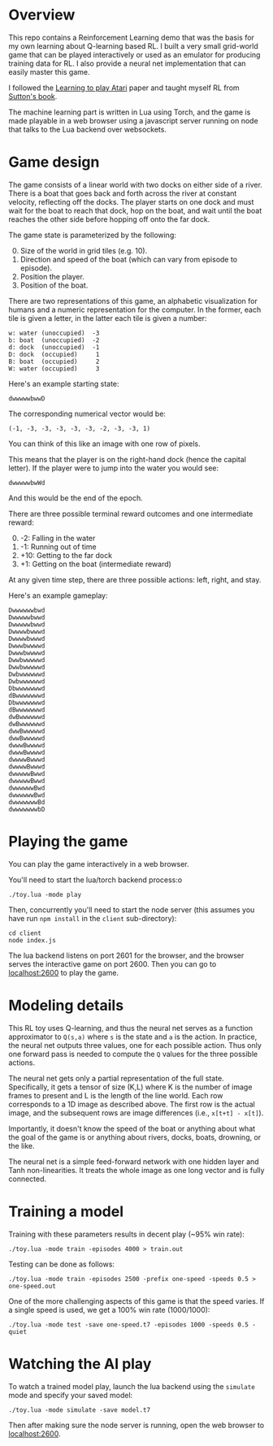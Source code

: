 # Overview

This repo contains a Reinforcement Learning demo that was the basis for my own learning about Q-learning based RL. I built a very small grid-world game that can be played interactively or used as an emulator for producing training data for RL. I also provide a neural net implementation that can easily master this game.

I followed the [Learning to play Atari][1] paper and taught myself RL from [Sutton's book][2].

[1]: http://arxiv.org/pdf/1312.5602v1.pdf
[2]: https://webdocs.cs.ualberta.ca/~sutton/book/ebook/node1.html

The machine learning part is written in Lua using Torch, and the game is made playable in a web browser using a javascript server running on node that talks to the Lua backend over websockets.

# Game design

The game consists of a linear world with two docks on either side of a river. There is a boat that goes back and forth across the river at constant velocity, reflecting off the docks. The player starts on one dock and must wait for the boat to reach that dock, hop on the boat, and wait until the boat reaches the other side before hopping off onto the far dock.

The game state is parameterized by the following:

0. Size of the world in grid tiles (e.g. 10).
0. Direction and speed of the boat (which can vary from episode to episode).
0. Position the player.
0. Position of the boat.

There are two representations of this game, an alphabetic visualization for humans and a numeric representation for the computer. In the former, each tile is given a letter, in the latter each tile is given a number:

    w: water (unoccupied)  -3
    b: boat  (unoccupied)  -2
    d: dock  (unoccupied)  -1
    D: dock  (occupied)     1
    B: boat  (occupied)     2
    W: water (occupied)     3

Here's an example starting state:

    dwwwwwbwwD

The corresponding numerical vector would be:

    (-1, -3, -3, -3, -3, -3, -2, -3, -3, 1)

You can think of this like an image with one row of pixels.

This means that the player is on the right-hand dock (hence the capital letter). If the player were to jump into the water you would see:

    dwwwwwbwWd

And this would be the end of the epoch.

There are three possible terminal reward outcomes and one intermediate reward:

0. -2: Falling in the water
0. -1: Running out of time
0. +10: Getting to the far dock
0. +1: Getting on the boat (intermediate reward)

At any given time step, there are three possible actions: left, right, and stay.

Here's an example gameplay:

    Dwwwwwwbwd
    Dwwwwwbwwd
    Dwwwwwbwwd
    Dwwwwbwwwd
    Dwwwwbwwwd
    Dwwwbwwwwd
    Dwwwbwwwwd
    Dwwbwwwwwd
    Dwwbwwwwwd
    Dwbwwwwwwd
    Dwbwwwwwwd
    Dbwwwwwwwd
    dBwwwwwwwd
    Dbwwwwwwwd
    dBwwwwwwwd
    dwBwwwwwwd
    dwBwwwwwwd
    dwwBwwwwwd
    dwwBwwwwwd
    dwwwBwwwwd
    dwwwBwwwwd
    dwwwwBwwwd
    dwwwwBwwwd
    dwwwwwBwwd
    dwwwwwBwwd
    dwwwwwwBwd
    dwwwwwwBwd
    dwwwwwwwBd
    dwwwwwwwbD

# Playing the game

You can play the game interactively in a web browser.

You'll need to start the lua/torch backend process:o

    ./toy.lua -mode play

Then, concurrently you'll need to start the node server (this assumes you have run `npm install` in the `client` sub-directory):

    cd client
    node index.js

The lua backend listens on port 2601 for the browser, and the browser serves the interactive game on port 2600. Then you can go to [localhost:2600](http://localhost:2600/) to play the game.

# Modeling details

This RL toy uses Q-learning, and thus the neural net serves as a function approximator to `Q(s,a)` where `s` is the state and `a` is the action. In practice, the neural net outputs three values, one for each possible action. Thus only one forward pass is needed to compute the `Q` values for the three possible actions.

The neural net gets only a partial representation of the full state. Specifically, it gets a tensor of size (K,L) where K is the number of image frames to present and L is the length of the line world. Each row corresponds to a 1D image as described above. The first row is the actual image, and the subsequent rows are image differences (i.e., `x[t+t] - x[t]`).

Importantly, it doesn't know the speed of the boat or anything about what the goal of the game is or anything about rivers, docks, boats, drowning, or the like.

The neural net is a simple feed-forward network with one hidden layer and Tanh non-linearities. It treats the whole image as one long vector and is fully connected.

# Training a model

Training with these parameters results in decent play (~95% win rate):

    ./toy.lua -mode train -episodes 4000 > train.out

Testing can be done as follows:

    ./toy.lua -mode train -episodes 2500 -prefix one-speed -speeds 0.5 > one-speed.out

One of the more challenging aspects of this game is that the speed varies. If a single speed is used, we get a 100% win rate (1000/1000):

    ./toy.lua -mode test -save one-speed.t7 -episodes 1000 -speeds 0.5 -quiet

# Watching the AI play

To watch a trained model play, launch the lua backend using the `simulate` mode and specify your saved model:

    ./toy.lua -mode simulate -save model.t7

Then after making sure the node server is running, open the web browser
to [localhost:2600](http://localhost:2600/ai).


